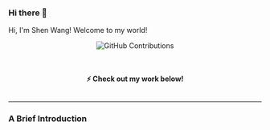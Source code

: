 ### Hi there 👋
<p> Hi, I'm Shen Wang! Welcome to my world!<p>

<div align="center">

![GitHub Contributions](https://github-readme-stats.vercel.app/api?username=null1024-ws&show_icons=true&title_color=fff&icon_color=79ff97&text_color=9f9f9f&bg_color=151515)
</div>

<p align="center">
  <br><br>
  <strong>⚡ Check out my work below! </strong>
  <br><br>
</p>

---

### A Brief Introduction
